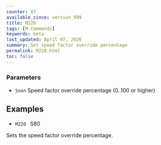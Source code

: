 ```yaml
---
counter: 87
available_since: version_999
title: M220
tags: [M-Commands] 
keywords: beta 
last_updated: April 07, 2020 
summary: Set speed factor override percentage 
permalink: M220.html
toc: false 
---
```



### Parameters

* `Snnn` Speed factor override percentage (0..100 or higher)

## Examples

* ` M220  ` S80

Sets the speed factor override percentage.


